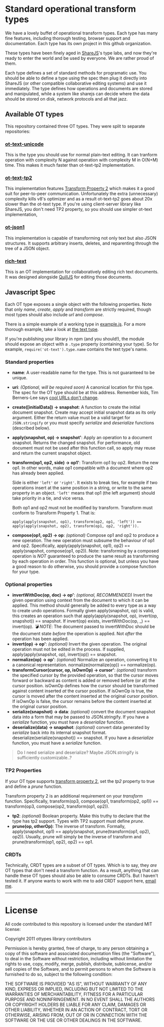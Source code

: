 # Standard operational transform types

We have a lovely buffet of operational transform types. Each type has many fine
features, including thorough testing, browser support and documentation. Each
type has its own project in this github organization.

These types have been finely aged in
[ShareJS](https://github.com/josephg/sharejs)'s type labs, and now they're
ready to enter the world and be used by everyone. We are rather proud of them.

Each type defines a set of standard methods for programatic use. You should be
able to define a type using the spec then plug it directly into ShareJS (or
other compatible collaborative editing systems) and use it immediately. The
type defines how operations and documents are stored and manipulated, while a
system like sharejs can decide where the data should be stored on disk, network
protocols and all that jazz.

## Available OT types

This repository contained three OT types. They were split to separate repositories:

### [ot-text-unicode](https://github.com/ottypes/text-unicode)

This is the type you should use for normal plain-text editing. It can tranform operation with complexity N against operation with complexity M in O(N+M) time. This makes it much faster than ot-text-tp2 implementation.

### [ot-text-tp2](https://github.com/ottypes/text)

This implementation features [Transform Property 2](http://en.wikipedia.org/wiki/Operational_transformation#Convergence_properties) which makes it a good suit for peer-to-peer communication. Unfortunately the extra (unnecessary) complexity kills v8's optimizer and as a result ot-text-tp2 goes about 20x slower than the ot-text type. If you're using client-server library like ShareJS, you don't need TP2 property, so you should use simpler ot-text implementation,

### [ot-json1](https://github.com/ottypes/json1)

This implementation is capable of transforming not only text but also JSON structures. It supports arbitrary inserts, deletes, and reparenting through the tree of a JSON object.

### [rich-text](https://github.com/ottypes/rich-text)

This is an OT implementation for collaboratively editing rich text documents. It was designed alongside [QuillJS](http://quilljs.com/) for editing those documents.

## Javascript Spec

Each OT type exposes a single object with the following properties. Note that
only *name*, *create*, *apply* and *transform* are strictly required, though
most types should also include *url* and *compose*.

There is a simple example of a working type in [example.js](example.js). For a
more thorough example, take a look at [the text type](/ottypes/text).

If you're publishing your library in npm (and you should!), the module should
expose an object with a `.type` property (containing your type). So for
example, `require('ot-text').type.name` contains the text type's name.

### Standard properties

- **name**: A user-readable name for the type. This is not guaranteed to be unique.
- **uri**: *(Optional, will be required soon)* A canonical location for this type. The spec for the OT type should be at this address. Remember kids, Tim Berners-Lee says [cool URLs don't change](http://www.w3.org/Provider/Style/URI.html).
- **create([initialData]) -> snapshot**: A function to create the initial document snapshot. Create may accept initial snapshot data as its only argument. Either the return value must be a valid target for `JSON.stringify` or you must specify *serialize* and *deserialize* functions (described below).
- **apply(snapshot, op) -> snapshot'**: Apply an operation to a document snapshot. Returns the changed snapshot. For performance, old document must not be used after this function call, so apply may reuse and return the current snapshot object.
- **transform(op1, op2, side) -> op1'**: Transform op1 by op2. Return the new op1. In other words, make op1 compatible with a document where op2 has already been applied.
  
  Side is either `'left'` or `'right'`. It exists to break ties, for example if two operations insert at the same position in a string, or write to the same property in an object. `'left'` means that op1 (the left argument) should take priority in a tie, and vice versa.
  
  Both op1 and op2 must not be modified by transform. Transform must conform to Transform Property 1. That is:
  
  ```
  apply(apply(snapshot, op1), transform(op2, op1, 'left')) == apply(apply(snapshot, op2), transform(op1, op2, 'right')).
  ```
  
- **compose(op1, op2) -> op**: *(optional)* Compose op1 and op2 to produce a new operation. The new operation must subsume the behaviour of op1 and op2. Specifically, apply(apply(snapshot, op1), op2) == apply(snapshot, compose(op1, op2)). Note: transforming by a composed operation is *NOT* guaranteed to produce the same result as transforming by each operation in order. This function is optional, but unless you have a good reason to do otherwise, you should provide a compose function for your type.

### Optional properties

- **invertWithDoc(op, doc) -> op'**: *(optional, RECOMMENDED)* Invert the given operation using context from the document to which it can be applied. This method should generally be added to every type as a way to create undo operations. Formally given apply(snapshot, op) is valid, this creates an operation such that apply(apply(snapshot, op), invert(op, snapshot)) == snapshot. If invert(op) exists, invertWithDoc(op, \_) == invert(op). *💣 NOTE*: The document passed to invertWithDoc should be the document state *before* the operation is applied. Not *after* the operation has been applied.
- **invert(op) -> op'**: *(optional)* Invert the given operation. The original operation must not be edited in the process. If supplied, apply(apply(snapshot, op), invert(op)) == snapshot.
- **normalize(op) -> op'**: *(optional)* Normalize an operation, converting it to a canonical representation. normalize(normalize(op)) == normalize(op).
- **transformCursor(cursor, op, isOwnOp) -> cursor'**: *(optional)* transform the specified cursor by the provided operation, so that the cursor moves forward or backward as content is added or removed before (or at) the cursor position. isOwnOp defines how the cursor should be transformed against content inserted *at* the cursor position. If isOwnOp is true, the cursor is moved after the content inserted at the original cursor position. If isOwnOp is false, the cursor remains before the content inserted at the original cursor position.
- **serialize(snapshot) -> data**: *(optional)* convert the document snapshot data into a form that may be passed to JSON.stringify. If you have a *serialize* function, you must have a *deserialize* function.
- **deserialize(data) -> snapshot**: *(optional)* convert data generated by *serialize* back into its internal snapshot format. deserialize(serialize(snapshot)) == snapshot. If you have a *deserialize* function, you must have a *serialize* function.

> Do I need serialize and deserialize? Maybe JSON.stringify is sufficiently customizable..?

### TP2 Properties

If your OT type supports [transform property 2](http://en.wikipedia.org/wiki/Operational_transformation#Convergence_properties), set the *tp2* property to true and define a *prune* function.

Transform property 2 is an additional requirement on your *transform* function. Specifically, transform(op3, compose(op1, transform(op2, op1)) == transform(op3, compose(op2, transform(op1, op2)).

- **tp2**: *(optional)* Boolean property. Make this truthy to declare that the type has tp2 support. Types with TP2 support must define *prune*.
- **prune(op, otherOp)**: The inverse of transform. Formally, apply(snapshot, op1) == apply(snapshot, prune(transform(op1, op2), op2)). Usually, prune will simply be the inverse of transform and prune(transform(op1, op2), op2) == op1.

### CRDTs

Technically, CRDT types are a subset of OT types. Which is to say, they *are*
OT types that don't need a transform function. As a result, anything that can
handle these OT types should also be able to consume CRDTs. But I haven't
tested it. If anyone wants to work with me to add CRDT support here, [email
me](mailto:josephg.com).

---

# License

All code contributed to this repository is licensed under the standard MIT license:

Copyright 2011 ottypes library contributors

Permission is hereby granted, free of charge, to any person obtaining a copy
of this software and associated documentation files (the "Software"), to deal
in the Software without restriction, including without limitation the rights
to use, copy, modify, merge, publish, distribute, sublicense, and/or sell
copies of the Software, and to permit persons to whom the Software is
furnished to do so, subject to the following condition:

THE SOFTWARE IS PROVIDED "AS IS", WITHOUT WARRANTY OF ANY KIND, EXPRESS OR
IMPLIED, INCLUDING BUT NOT LIMITED TO THE WARRANTIES OF MERCHANTABILITY,
FITNESS FOR A PARTICULAR PURPOSE AND NONINFRINGEMENT. IN NO EVENT SHALL THE
AUTHORS OR COPYRIGHT HOLDERS BE LIABLE FOR ANY CLAIM, DAMAGES OR OTHER
LIABILITY, WHETHER IN AN ACTION OF CONTRACT, TORT OR OTHERWISE, ARISING FROM,
OUT OF OR IN CONNECTION WITH THE SOFTWARE OR THE USE OR OTHER DEALINGS IN
THE SOFTWARE.

